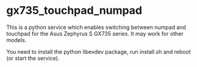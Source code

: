 # gx735_touchpad_numpad

This is a python service which enables switching between numpad and touchpad for the Asus Zephyrus S GX735 series.
It may work for other models.

You need to install the python libevdev package, run install.sh and reboot (or start the service).
